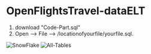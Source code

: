 # OpenFlightsTravel-dataELT

1. download "Code-Part.sql"
2. Open --> File --> /locationofyourfile/yourfile.sql. 



![SnowFlake](https://user-images.githubusercontent.com/44200835/65380984-b36ada00-dd2a-11e9-80de-d444b18fb9b2.png)
![All-Tables](https://user-images.githubusercontent.com/44200835/65380985-b960bb00-dd2a-11e9-95de-339d7b554fee.png)
